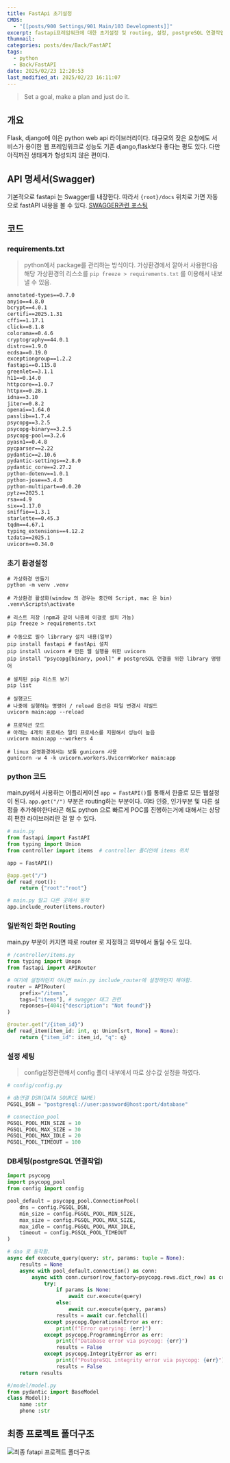 ```yaml
---
title: FastApi 초기설정
CMDS:
  - "[[posts/900 Settings/901 Main/103 Developments]]"
excerpt: fastapi프레임워크에 대한 초기설정 및 routing, 설정, postgreSQL 연결작업
thumnail: 
categories: posts/dev/Back/FastAPI
tags:
  - python
  - Back/FastAPI
date: 2025/02/23 12:20:53
last_modified_at: 2025/02/23 16:11:07
---
```

> Set a goal, make a plan and just do it.

## 개요
Flask, django에 이은 python web api 라이브러리이다.
대규모의 잦은 요청에도 서비스가 용이한 웹 프레임워크로 성능도 기존 django,flask보다 좋다는 평도 있다. 다만 아직까진 생태계가 형성되지 않은 편이다.

## API 명세서(Swagger)
기본적으로 fastapi 는 Swagger를 내장한다. 따라서 `{root}/docs` 위치로 가면 자동으로 fastAPI 내용을 볼 수 있다.
[SWAGGER관련 포스팅](posts/100-Resources/103%20Developments/SWAGGER.md)


## 코드

### requirements.txt
> python에서 package를 관리하는 방식이다. 가상환경에서 깔아서 사용한다음 해당 가상환경의 리스소를 `pip freeze > requirements.txt` 를 이용해서 내보낼 수 있음.

```txt
annotated-types==0.7.0
anyio==4.8.0
bcrypt==4.0.1
certifi==2025.1.31
cffi==1.17.1
click==8.1.8
colorama==0.4.6
cryptography==44.0.1
distro==1.9.0
ecdsa==0.19.0
exceptiongroup==1.2.2
fastapi==0.115.8
greenlet==3.1.1
h11==0.14.0
httpcore==1.0.7
httpx==0.28.1
idna==3.10
jiter==0.8.2
openai==1.64.0
passlib==1.7.4
psycopg==3.2.5
psycopg-binary==3.2.5
psycopg-pool==3.2.6
pyasn1==0.4.8
pycparser==2.22
pydantic==2.10.6
pydantic-settings==2.8.0
pydantic_core==2.27.2
python-dotenv==1.0.1
python-jose==3.4.0
python-multipart==0.0.20
pytz==2025.1
rsa==4.9
six==1.17.0
sniffio==1.3.1
starlette==0.45.3
tqdm==4.67.1
typing_extensions==4.12.2
tzdata==2025.1
uvicorn==0.34.0
```


### 초기 환경설정
```shell
# 가상화경 만들기
python -m venv .venv

# 가상환경 활성화(window 의 경우는 중간에 Script, mac 은 bin)
.venv\Scripts\activate

# 리스트 저장 (npm과 같이 나중에 이걸로 설치 가능)
pip freeze > requirements.txt

# 수동으로 필수 librrary 설치 내용(일부)
pip install fastapi # fastApi 설치
pip install uvicorn # 만든 웹 실행을 위한 uvicorn
pip install "psycopg[binary, pool]" # postgreSQL 연결을 위한 library 명령어

# 설치된 pip 리스트 보기
pip list

# 실행코드
# 나중에 실행하는 명령어 / reload 옵션은 파일 변경시 리빌드
uvicorn main:app --reload

# 프로덕션 모드
# 아래는 4개의 프로세스 멀티 프로세스를 지원해서 성능이 높음
uvicorn main:app --workers 4

# linux 운영환경에서는 보통 gunicorn 사용
gunicorn -w 4 -k uvicorn.workers.UvicornWorker main:app

```

### python 코드
main.py에서 사용하는 어플리케이션 `app = FastAPI()`를 통해서 한줄로 모든 웹설정이 된다. `app.get("/")` 부분은 routing하는 부분이다.
여타 인증, 인가부분 및 다른 설정을 추가해야한다라곤 해도 python 으로 빠르게 POC를 진행하는거에 대해서는 상당히 편한 라이브러리란 걸 알 수 있다.
```python
# main.py
from fastapi import FastAPI
from typing import Union
from controller import items  # controller 폴더안에 items 위치

app = FastAPI()

@app.get("/")
def read_root():
    return {"root":"root"}

# main.py 말고 다른 곳에서 동작
app.include_router(items.router)
```


### 일반적인 화면 Routing
main.py 부분이 커지면 따로 router 로 지정하고 외부에서 돌릴 수도 있다.
```python
# /controller/items.py
from typing import Unopn
from fastapi import APIRouter

# 여기에 설정하던지 아니면 main.py include_router에 설정하던지 해야함.
router = APIRouter(
    prefix="/items",
    tags=["items"], # swagger 태그 관련
    reponses={404:{"description": "Not found"}}
)

@router.get("/{item_id}")
def read_item(item_id: int, q: Union[srt, None] = None):
    return {"item_id": item_id, "q": q}
```

### 설정 세팅
> config설정관련해서 config 폴더 내부에서 따로 상수값 설정을 하였다.
```python
# config/config.py

# db연결 DSN(DATA SOURCE NAME)
PGSQL_DSN = "postgresql://user:password@host:port/database"

# connection_pool
PGSQL_POOL_MIN_SIZE = 10
PGSQL_POOL_MAX_SIZE = 30
PGSQL_POOL_MAX_IDLE = 20
PGSQL_POOL_TIMEOUT = 100

```


### DB세팅(postgreSQL 연결작업)
```python
import psycopg
import psycopg_pool
from config import config

pool_default = psycopg_pool.ConnectionPool(
    dns = config.PGSQL_DSN,
    min_size = config.PGSQL_POOL_MIN_SIZE,
    max_size = config.PGSQL_POOL_MAX_SIZE,
    max_idle = config.PGSQL_POOL_MAX_IDLE,
    timeout = config.PGSQL_POOL_TIMEOUT
)

# dao 로 동작함.
async def execute_query(query: str, params: tuple = None):
    results = None
    async with pool_default.connection() as conn:
        async with conn.cursor(row_factory=psycopg.rows.dict_row) as cur:
            try:
                if params is None:
                    await cur.execute(query)
                else:
                    await cur.execute(query, params)
                results = await cur.fetchall()
            except psycopg.OperationalError as err:
                print(f"Error querying: {err}")
            except psycopg.ProgrammingError as err:
                print(f"Database error via psycopg: {err}")
                results = False
            except psycopg.IntegrityError as err:
                print(f"PostgreSQL integrity error via psycopg: {err}")
                results = False
    return results
```


```python
#/model/model.py
from pydantic import BaseModel
class Model():
    name :str
    phone :str
```

## 최종 프로젝트 폴더구조
![최종 fatapi 프로젝트 폴더구조](public/image/Pasted%20image%2020250303194456.png)